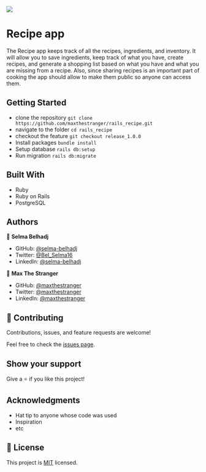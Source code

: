 ![](https://img.shields.io/badge/Microverse-blueviolet)

# Recipe app

The Recipe app keeps track of all the recipes, ingredients, and inventory. It will allow you to save ingredients, keep track of what you have, create recipes, and generate a shopping list based on what you have and what you are missing from a recipe. Also, since sharing recipes is an important part of cooking the app should allow to make them public so anyone can access them.

## Getting Started

- clone the repository
  `git clone https://github.com/maxthestranger/rails_recipe.git`
- navigate to the folder
  `cd rails_recipe`
- checkout the feature
  `git checkout release_1.0.0`
- Install packages
  `bundle install`
- Setup database
  `rails db:setup`
- Run migration
  `rails db:migrate`

## Built With

- Ruby
- Ruby on Rails
- PostgreSQL

## Authors

👤 **Selma Belhadj**

- GitHub: [@selma-belhadj](https://github.com/selma-belhadj)
- Twitter: [@Bel_Selma16](https://twitter.com/Bel_Selma16)
- LinkedIn: [@selma-belhadj](https://www.linkedin.com/in/selma-belhadj/)

👤 **Max The Stranger**

- GitHub: [@maxthestranger](https://github.com/maxthestranger)
- Twitter: [@maxthestranger](https://twitter.com/maxthestranger)
- LinkedIn: [@maxthestranger](https://www.linkedin.com/in/maxthestranger/)

## 🤝 Contributing

Contributions, issues, and feature requests are welcome!

Feel free to check the [issues page](https://github.com/maxthestranger/rails_recipe/issues).

## Show your support

Give a ⭐️ if you like this project!

## Acknowledgments

- Hat tip to anyone whose code was used
- Inspiration
- etc

## 📝 License

This project is [MIT](./MIT.md) licensed.
